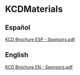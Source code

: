 # KCDMaterials

## Español
[KCD Brochure ESP - Sponsors.pdf](https://github.com/fhcn-io/KCDMaterials/files/11160572/KCD.Brochure.ESP.-.Sponsors.pdf)


## English
[KCD Brochure EN - Sponsors.pdf](https://github.com/fhcn-io/KCDMaterials/files/11160571/KCD.Brochure.EN.-.Sponsors.pdf)
